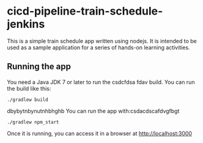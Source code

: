 # cicd-pipeline-train-schedule-jenkins

This is a simple train schedule app written using nodejs. It is intended to be used as a sample application for a series of hands-on learning activities.

## Running the app
####
You need a Java JDK 7 or later to run the csdcfdsa fdav build. You can run the build like this:

    ./gradlew build
dbybytnbynutnhbhghb
You can run the app with:csdacdscafdvgfbgt

    ./gradlew npm_start

Once it is running, you can access it in a browser at [http://localhost:3000](http://localhost:3000)
